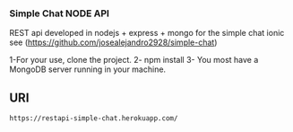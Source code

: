 ### Simple Chat NODE API

REST api developed in nodejs + express + mongo
for the simple chat ionic see (https://github.com/josealejandro2928/simple-chat)

1-For your use, clone the project.
2- npm install
3- You most have a MongoDB server running in your machine.

## URI

```
https://restapi-simple-chat.herokuapp.com/
```
